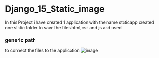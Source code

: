 # Django_15_Static_image

In this Project i have created 1 application with the name staticapp 
created one static folder to save the files html,css and js 
and used <h3>generic path</h3> to connect the files to the application
![image](https://github.com/Rakesh953/Django_15_Static_image/assets/114344426/5560cd56-4a8d-4761-820d-dfecc1494755)
